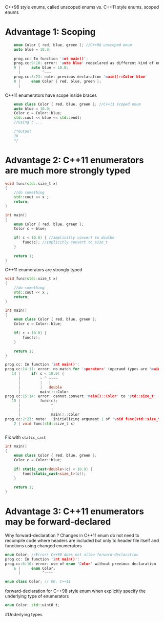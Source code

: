 C++98 style enums, called unscoped enums vs. C++11 style enums, scoped enums
# Advantage 1: Scoping
```C++
    enum Color { red, blue, green }; //C++98 unscoped enum
    auto blue = 10.0;
    
    prog.cc: In function 'int main()':
    prog.cc:9:10: error: 'auto blue' redeclared as different kind of entity
    9 |     auto blue = 10.0;
      |          ^~~~
    prog.cc:8:23: note: previous declaration 'main()::Color blue'
    8 |     enum Color { red, blue, green };
      | 
```
C++11 enumerators have scope inside braces
```C++
    enum class Color { red, blue, green }; //C++11 scoped enum
    auto blue = 10.0;
    Color c = Color::blue;
    std::cout << blue << std::endl;
    //Using c ...
    
    /*Output
    10
    */
```
# Advantage 2: C++11 enumerators are much more strongly typed

```C++
void func(std::size_t x)
{
    //do something
    std::cout << x ;
    return;
}

int main()
{
    enum Color { red, blue, green };
    Color c = blue;
    
    if( c < 10.0) { //implicitly convert to doulbe
        func(c); //implicitly convert to size_t
    }
    
    return 1;
}
```
C++11 enumerators are strongly typed

```C++
void func(std::size_t x)
{
    //do something
    std::cout << x ;
    return;
}

int main()
{
    enum class Color { red, blue, green };
    Color c = Color::blue;
    
    if( c < 10.0) {
        func(c);
    }
    
    return 1;
}

prog.cc: In function 'int main()':
prog.cc:14:11: error: no match for 'operator<' (operand types are 'main()::Color' and 'double')
   14 |     if( c < 10.0) {
      |         ~ ^ ~~~~
      |         |   |
      |         |   double
      |         main()::Color
prog.cc:15:14: error: cannot convert 'main()::Color' to 'std::size_t' {aka 'long unsigned int'}
   15 |         func(c);
      |              ^
      |              |
      |              main()::Color
prog.cc:2:23: note:   initializing argument 1 of 'void func(std::size_t)'
    2 | void func(std::size_t x)
    
```

Fix with `static_cast`
```C++
int main()
{
    enum class Color { red, blue, green };
    Color c = Color::blue;
    
    if( static_cast<double>(c) < 10.0) {
        func(static_cast<size_t>(c));
    }
    
    return 1;
}
```
# Advantage 3: C++11 enumerators may be forward-declared
Why forward-declaration ?
Changes in C++11 enum do not need to recompile code where headers are included but only to header file itself and functions using changed enumerators

```C++
enum Color; //Error! C++98 does not allow forward-declaration
prog.cc: In function 'int main()':
prog.cc:6:10: error: use of enum 'Color' without previous declaration
    6 |     enum Color;
      |          ^~~~~
```
```C++
enum class Color; // OK. C++11
```

forward-declaration for C++98 style enum when explicitly specify the underlying type of enumerators

```C++
enum Color: std::uint8_t;

```
#Underlying types

